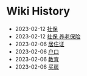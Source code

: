# Wiki History

- 2023-02-12        [社保](/0007_社保)
- 2023-02-12        [社保 养老保险](/0008_社保_养老保险)
- 2023-02-06        [居住证](/0003_居住证)
- 2023-02-06        [户口](/0004_户口)
- 2023-02-06        [教育](/0006_教育)
- 2023-02-06        [买房](/0005_买房)

